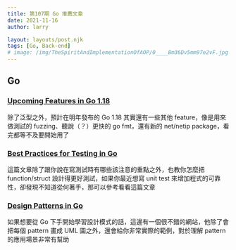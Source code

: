 ```yaml
---
title: 第107期 Go 推薦文章
date: 2021-11-16
author: larry

layout: layouts/post.njk
tags: [Go, Back-end]
# image: /img/TheSpiritAndImplementationOfAOP/0____Bm36Dv5mm97e2vF.jpg
---
```


## Go

### [Upcoming Features in Go 1.18](https://sebastian-holstein.de/post/2021-11-08-go-1.18-features/)

除了泛型之外，預計在明年發布的 Go 1.18 其實還有一些其他 feature，像是用來做測試的 fuzzing、聽說（？）更快的 go fmt，還有新的 net/netip package，看完都等不及要開始用了

### [Best Practices for Testing in Go](https://fossa.com/blog/golang-best-practices-testing-go/)

這篇文章除了跟你說在寫測試時有哪些該注意的重點之外，也教你怎麼把 function/struct 設計得更好測試，如果你最近想寫 unit test 來增加程式的可靠性，卻發現不知道從何著手，那可以參考看看這篇文章

### [Design Patterns in Go](https://refactoring.guru/design-patterns/go)

如果想要從 Go 下手開始學習設計模式的話，這邊有一個很不錯的網站，他除了會把每個 pattern 畫成 UML 圖之外，還會給你非常實際的範例，對於理解 pattern 的應用場景非常有幫助
